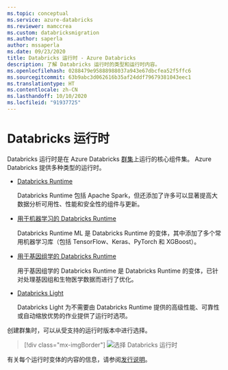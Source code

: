 ```yaml
---
ms.topic: conceptual
ms.service: azure-databricks
ms.reviewer: mamccrea
ms.custom: databricksmigration
ms.author: saperla
author: mssaperla
ms.date: 09/23/2020
title: Databricks 运行时 - Azure Databricks
description: 了解 Databricks 运行时的类型和运行时内容。
ms.openlocfilehash: 0288479e95888988037a943e67dbcfea52f5ffc6
ms.sourcegitcommit: 63b9abc3d062616b35af24ddf79679381043eec1
ms.translationtype: HT
ms.contentlocale: zh-CN
ms.lasthandoff: 10/10/2020
ms.locfileid: "91937725"
---
```

# <a name="databricks-runtimes"></a><a id="databricks-runtimes"> </a><a id="dbr-overview"> </a>Databricks 运行时

Databricks 运行时是在 Azure Databricks [群集](../clusters/index.md)上运行的核心组件集。 Azure Databricks 提供多种类型的运行时。

* [Databricks Runtime](dbr.md)

  Databricks Runtime 包括 Apache Spark，但还添加了许多可以显著提高大数据分析可用性、性能和安全性的组件与更新。

* [用于机器学习的 Databricks Runtime](mlruntime.md)

  Databricks Runtime ML 是 Databricks Runtime 的变体，其中添加了多个常用机器学习库（包括 TensorFlow、Keras、PyTorch 和 XGBoost）。

* [用于基因组学的 Databricks Runtime](genomicsruntime.md)

  用于基因组学的 Databricks Runtime 是 Databricks Runtime 的变体，已针对处理基因组和生物医学数据而进行了优化。

* [Databricks Light](light.md)

  Databricks Light 为不需要由 Databricks Runtime 提供的高级性能、可靠性或自动缩放优势的作业提供了运行时选项。

创建群集时，可以从受支持的运行时版本中进行选择。

> [!div class="mx-imgBorder"]
> ![选择 Databricks 运行时](../_static/images/clusters/runtime-version.png)

有关每个运行时变体的内容的信息，请参阅[发行说明](../release-notes/runtime/releases.md)。